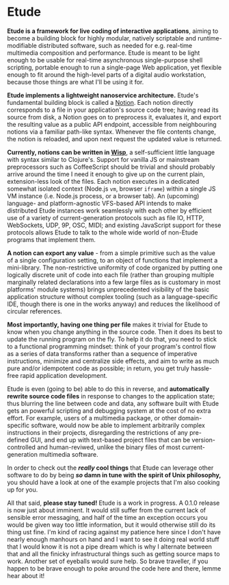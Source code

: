 # Etude

**Etude is a framework for live coding of interactive applications**,
aiming to become a building block for highly modular, natively scriptable
and runtime-modifiable distributed software, such as needed for e.g. real-time
multimedia composition and performance. Etude is meant to be light enough to be
usable for real-time asynchronous single-purpose shell scripting, portable
enough to run a single-page Web application, yet flexible enough to fit
around the high-level parts of a digital audio workstation, because those
things are what I'll be using it for.

**Etude implements a lightweight nanoservice architecture.**
Etude's fundamental building block is called a [Notion](./spec/notionSpec.js).
Each notion directly corresponds to a file in your application's source code
tree; having read its source from disk, a Notion goes on to preprocess it,
evaluates it, and export the resulting value as a public API endpoint,
accessible from neighbouring notions via a familiar path-like syntax. Whenever
the file contents change, the notion is reloaded, and upon next request the
updated value is returned.

**Currently, notions can be written in [Wisp](https://github.com/Gozala/wisp)**,
a self-sufficient little language with syntax similar to Clojure's. Support for
vanilla JS or mainstream preprocessors such as CoffeeScript should be trivial
and should probably arrive around the time I need it enough to give up on the
current plain, extension-less look of the files. Each notion executes in a
dedicated somewhat isolated context (Node.js `vm`, browser `iframe`) within a
single JS VM instance (i.e. Node.js process, or a browser tab). An (upcoming)
language- and platform-agnostic VFS-based API intends to make distributed Etude
instances work seamlessly with each other by efficient use of a variety of
current-generation protocols such as file IO, HTTP, WebSockets, UDP, 9P, OSC, MIDI;
and existing JavaScript support for these protocols allows Etude to talk to the
whole wide world of non-Etude programs that implement them.

**A notion can export any value** - from a simple primitive such as the value of
a single configuration setting, to an object of functions that implement a
mini-library. The non-restrictive uniformity of code organized by putting one
logically discrete unit of code into each file (rather than grouping multiple
marginally related declarations into a few large files as is customary in most
platforms' module systems) brings unprecedented visibility of the basic application
structure without complex tooling (such as a language-specific IDE, though there
is one in the works anyway) and reduces the likelihood of circular references.

**Most importantly, having one thing per file** makes it trivial for Etude to know
when you change anything in the source code. Then it does its best to update the
running program on the fly. To help it do that, you need to stick to a
functional programming mindset: think of your program's control flow as a series
of data transforms rather than a sequence of imperative instructions, minimize
and centralize side effects, and aim to write as much pure and/or idempotent
code as possible; in return, you get truly hassle-free rapid application development.

Etude is even (going to be) able to do this in reverse, and **automatically
rewrite source code files** in response to changes to the application state; thus
blurring the line between code and data, any software built with Etude gets an
powerful scripting and debugging system at the cost of no extra effort. For example,
users of a multimedia package, or other domain-specific software, would now be able
to implement arbitrarily complex instructions in their projects, disregarding the
restrictions of any pre-defined GUI, and end up with text-based project files that
can be version-controlled and human-reviwed, unlike the binary files of most current-
generation multimedia software.

In order to check out the **_really_ cool things** that Etude can leverage other
software to do by being **_so_ damn in tune with the spirit of Unix philosophy,**
you should have a look at one of the example projects that I'm also cooking up
for you. 

All that said, **please stay tuned!** Etude is a work in progress. A 0.1.0
release is now just about imminent. It would still suffer from the current lack
of sensible error messaging, and half of the time an exception occurs you would
be given way too little information, but it would otherwise still do its thing
ust fine. I'm kind of racing against my patience here since I don't have nearly
enough manhours on hand and I want to see it doing real world stuff that I would
know it is not a pipe dream which is why I alternate between that and
all the finicky infrastructural things such as getting source maps to work.
Another set of eyeballs would sure help. So brave traveller, if you happen to be
brave enough to poke around the code here and there, lemme hear about it!
